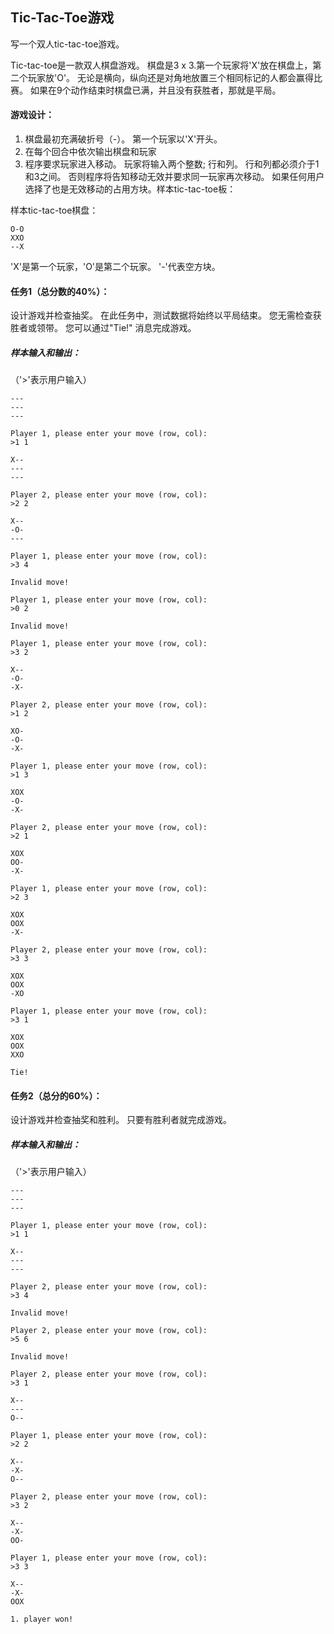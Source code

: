 ## Tic-Tac-Toe游戏
写一个双人tic-tac-toe游戏。

Tic-tac-toe是一款双人棋盘游戏。 棋盘是3 x 3.第一个玩家将'X'放在棋盘上，第二个玩家放'O'。 无论是横向，纵向还是对角地放置三个相同标记的人都会赢得比赛。 如果在9个动作结束时棋盘已满，并且没有获胜者，那就是平局。

#### 游戏设计：
1. 棋盘最初充满破折号（-）。 第一个玩家以'X'开头。
2. 在每个回合中依次输出棋盘和玩家
3. 程序要求玩家进入移动。 玩家将输入两个整数; 行和列。 行和列都必须介于1和3之间。 否则程序将告知移动无效并要求同一玩家再次移动。 如果任何用户选择了也是无效移动的占用方块。样本tic-tac-toe板：

样本tic-tac-toe棋盘：

```
O-O
XXO
--X
```

'X'是第一个玩家，'O'是第二个玩家。 '-'代表空方块。



#### 任务1（总分数的40%）：
设计游戏并检查抽奖。 在此任务中，测试数据将始终以平局结束。 您无需检查获胜者或领带。 您可以通过"Tie!" 消息完成游戏。

##### 样本输入和输出：
（'>'表示用户输入）


```
---
---
---

Player 1, please enter your move (row, col):
>1 1

X--
---
---

Player 2, please enter your move (row, col):
>2 2

X--
-O-
---

Player 1, please enter your move (row, col):
>3 4

Invalid move!

Player 1, please enter your move (row, col):
>0 2

Invalid move!

Player 1, please enter your move (row, col):
>3 2

X--
-O-
-X-

Player 2, please enter your move (row, col):
>1 2

XO-
-O-
-X-

Player 1, please enter your move (row, col):
>1 3

XOX
-O-
-X-

Player 2, please enter your move (row, col):
>2 1

XOX
OO-
-X-

Player 1, please enter your move (row, col):
>2 3

XOX
OOX
-X-

Player 2, please enter your move (row, col):
>3 3

XOX
OOX
-XO

Player 1, please enter your move (row, col):
>3 1

XOX
OOX
XXO

Tie!
```

#### 任务2（总分的60%）：
设计游戏并检查抽奖和胜利。 只要有胜利者就完成游戏。

##### 样本输入和输出：
（'>'表示用户输入）

```
---
---
---

Player 1, please enter your move (row, col):
>1 1

X--
---
---

Player 2, please enter your move (row, col):
>3 4

Invalid move!

Player 2, please enter your move (row, col):
>5 6

Invalid move!

Player 2, please enter your move (row, col):
>3 1

X--
---
O--

Player 1, please enter your move (row, col):
>2 2

X--
-X-
O--

Player 2, please enter your move (row, col):
>3 2

X--
-X-
OO-

Player 1, please enter your move (row, col):
>3 3

X--
-X-
OOX

1. player won!
```

